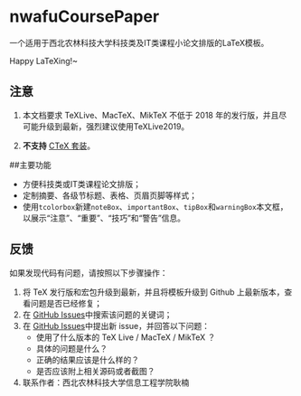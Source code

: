 # nwafuCoursePaper
一个适用于西北农林科技大学科技类及IT类课程小论文排版的LaTeX模板。

Happy LaTeXing!~

## 注意

1. 本文档要求 TeXLive、MacTeX、MikTeX 不低于 2018 年的发行版，并且尽可能升级到最新，强烈建议使用TeXLive2019。

2. **不支持** [CTeX 套装](http://www.ctex.org/CTeXDownload)。

##主要功能

- 方便科技类或IT类课程论文排版；
- 定制摘要、各级节标题、表格、页眉页脚等样式；
- 使用`tcolorbox`新建`noteBox`、`importantBox`、`tipBox`和`warningBox`本文框，以展示“注意”、“重要”、“技巧”和“警告”信息。

## 反馈
如果发现代码有问题，请按照以下步骤操作：

1. 将 TeX 发行版和宏包升级到最新，并且将模板升级到 Github 上最新版本，查看问题是否已经修复；
2. 在 [GitHub Issues](https://github.com/registor/csv2latextab/issues)中搜索该问题的关键词；
3. 在 [GitHub Issues](https://github.com/registor/csv2latextab/issues)中提出新 issue，并回答以下问题：
    - 使用了什么版本的 TeX Live / MacTeX / MikTeX ？
    - 具体的问题是什么？
    - 正确的结果应该是什么样的？
    - 是否应该附上相关源码或者截图？
4. 联系作者：西北农林科技大学信息工程学院耿楠
